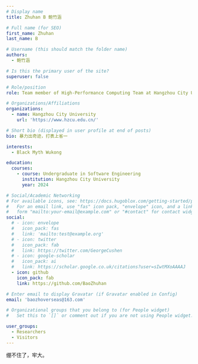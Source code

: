 ```yaml
---
# Display name
title: Zhuhan B 鲍竹涵

# Full name (for SEO)
first_name: Zhuhan
last_name: B

# Username (this should match the folder name)
authors:
  - 鲍竹涵

# Is this the primary user of the site?
superuser: false

# Role/position
role: Team member of High-Performance Computing Team at Hangzhou City University

# Organizations/Affiliations
organizations:
  - name: Hangzhou City University
    url: 'https://www.hzcu.edu.cn/'

# Short bio (displayed in user profile at end of posts)
bio: 暴力出奇迹，打表上省一

interests:
  - Black Myth Wukong

education:
  courses:
    - course: Undergraduate in Software Engineering
      institution: Hangzhou City University
      year: 2024

# Social/Academic Networking
# For available icons, see: https://docs.hugoblox.com/getting-started/page-builder/#icons
#   For an email link, use "fas" icon pack, "envelope" icon, and a link in the
#   form "mailto:your-email@example.com" or "#contact" for contact widget.
social:
  # - icon: envelope
  #   icon_pack: fas
  #   link: 'mailto:test@example.org'
  # - icon: twitter
  #   icon_pack: fab
  #   link: https://twitter.com/GeorgeCushen
  # - icon: google-scholar
  #   icon_pack: ai
  #   link: https://scholar.google.co.uk/citations?user=sIwtMXoAAAAJ
  - icon: github
    icon_pack: fab
    link: https://github.com/BaoZhuhan

# Enter email to display Gravatar (if Gravatar enabled in Config)
email: 'baozhoverseas@163.com'

# Organizational groups that you belong to (for People widget)
#   Set this to `[]` or comment out if you are not using People widget.

user_groups:
  - Researchers
  - Visitors
---
```


绷不住了，牢大。